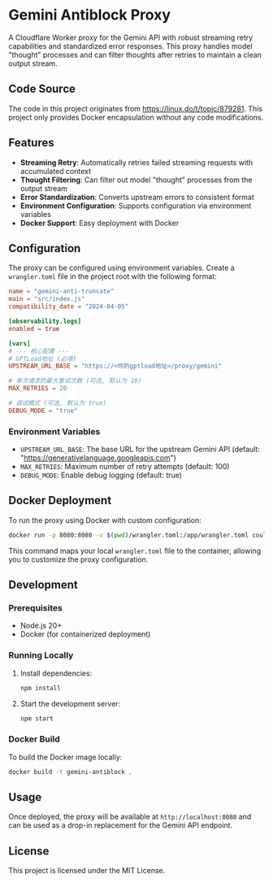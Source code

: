 # Gemini Antiblock Proxy

A Cloudflare Worker proxy for the Gemini API with robust streaming retry capabilities and standardized error responses. This proxy handles model "thought" processes and can filter thoughts after retries to maintain a clean output stream.

## Code Source

The code in this project originates from https://linux.do/t/topic/879281. This project only provides Docker encapsulation without any code modifications.

## Features

- **Streaming Retry**: Automatically retries failed streaming requests with accumulated context
- **Thought Filtering**: Can filter out model "thought" processes from the output stream
- **Error Standardization**: Converts upstream errors to consistent format
- **Environment Configuration**: Supports configuration via environment variables
- **Docker Support**: Easy deployment with Docker

## Configuration

The proxy can be configured using environment variables. Create a `wrangler.toml` file in the project root with the following format:

```toml
name = "gemini-anti-truncate"
main = "src/index.js"
compatibility_date = "2024-04-05"

[observability.logs]
enabled = true

[vars]
# --- 核心配置 ---
# GPTLoad地址 (必填)
UPSTREAM_URL_BASE = "https://<你的gptload地址>/proxy/gemini"

# 单次请求的最大重试次数 (可选, 默认为 10)
MAX_RETRIES = 20

# 调试模式 (可选, 默认为 true)
DEBUG_MODE = "true"
```

### Environment Variables

- `UPSTREAM_URL_BASE`: The base URL for the upstream Gemini API (default: "https://generativelanguage.googleapis.com")
- `MAX_RETRIES`: Maximum number of retry attempts (default: 100)
- `DEBUG_MODE`: Enable debug logging (default: true)

## Docker Deployment

To run the proxy using Docker with custom configuration:

```bash
docker run -p 8080:8080 -v $(pwd)/wrangler.toml:/app/wrangler.toml coulsontl/gemini-antiblock:develop
```

This command maps your local `wrangler.toml` file to the container, allowing you to customize the proxy configuration.

## Development

### Prerequisites

- Node.js 20+
- Docker (for containerized deployment)

### Running Locally

1. Install dependencies:
   ```bash
   npm install
   ```

2. Start the development server:
   ```bash
   npm start
   ```

### Docker Build

To build the Docker image locally:

```bash
docker build -t gemini-antiblock .
```

## Usage

Once deployed, the proxy will be available at `http://localhost:8080` and can be used as a drop-in replacement for the Gemini API endpoint.

## License

This project is licensed under the MIT License.
